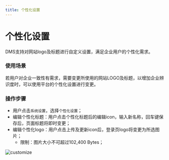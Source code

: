```yaml
---
title: 个性化设置
---
```

# 个性化设置

DMS支持对网站logo及标题进行自定义设置，满足企业用户的个性化需求。


### 使用场景
若用户对企业一致性有需求，需要变更所使用的网站LOGO及标题，以增加企业辨识度时，可以使用平台的个性化设置进行变更。


### 操作步骤

* 用户点击`系统设置`，选择`个性化设置`；
* 编辑个性化标题：用户点击个性化标题后的编辑icon，输入新名称，回车键保存后，页面标题将即时变更；
* 编辑个性化logo：用户点击上传及更新icon后，登录页logo将变更为所选图片；
  * 限制：图片大小不可超过102,400 Bytes；

![customize](img/customize.png)


